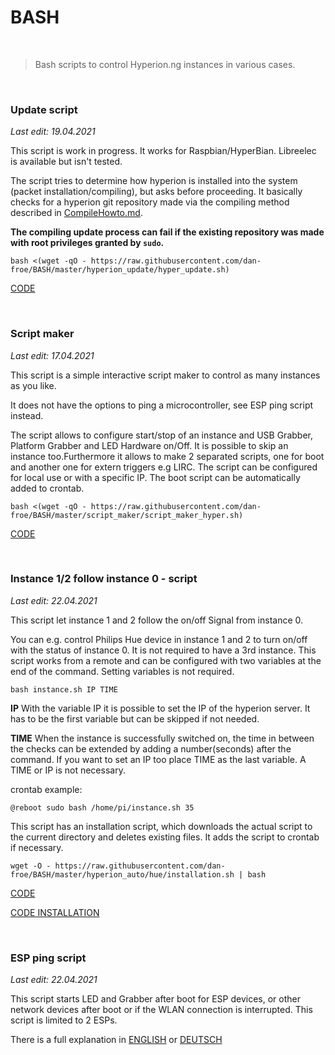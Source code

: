 # BASH  
  
&nbsp;
&nbsp;
>Bash scripts to control Hyperion.ng instances in various cases.
  
&nbsp;
&nbsp;
### Update script 

*Last edit: 19.04.2021*

This script is work in progress. It works for Raspbian/HyperBian. Libreelec is available but isn't tested.  
  
The script tries to determine how hyperion is installed into the system (packet installation/compiling), but asks before proceeding. It basically checks for a hyperion git repository made via the compiling method described in [CompileHowto.md](https://github.com/hyperion-project/hyperion.ng/blob/master/CompileHowto.md#compiling-and-installing-hyperion).

**The compiling update process can fail if the existing repository was made with root privileges granted by ```sudo```.**  
  
```console
bash <(wget -qO - https://raw.githubusercontent.com/dan-froe/BASH/master/hyperion_update/hyper_update.sh)
```
[CODE](https://raw.githubusercontent.com/dan-froe/BASH/master/hyperion_update/hyper_update.sh) 
  
&nbsp;
&nbsp;
### Script maker  
  
*Last edit: 17.04.2021*  
  
This script is a simple interactive script maker to control as many instances as you like.  
  
It does not have the options to ping a microcontroller, see ESP ping script instead.  
  
The script allows to configure start/stop of an instance and USB Grabber, Platform Grabber and LED Hardware on/Off. 
It is possible to skip an instance too.Furthermore it allows to make 2 separated scripts, one for boot and another one for extern triggers e.g LIRC. 
The script can be configured for local use or with a specific IP. The boot script can be automatically added to crontab.

```console
bash <(wget -qO - https://raw.githubusercontent.com/dan-froe/BASH/master/script_maker/script_maker_hyper.sh)
```
[CODE](https://raw.githubusercontent.com/dan-froe/BASH/master/script_maker/hyper_script_maker.sh) 
  
&nbsp;
&nbsp;
### Instance 1/2 follow instance 0 - script  
  
*Last edit: 22.04.2021*  
  
This script let instance 1 and 2 follow the on/off Signal from instance 0.  
  
You can e.g. control Philips Hue device in instance 1 and 2 to turn on/off with the status of instance 0.
It is not required to have a 3rd instance. This script works from a remote and can be configured with two variables at the end of the command. Setting variables is not required.  
  
```console
bash instance.sh IP TIME
```  
  
**IP**
With the variable IP it is possible to set the IP of the hyperion server. It has to be the first variable but can be skipped if not needed.  
  
**TIME**
When the instance is successfully switched on, the time in between the checks can be extended by adding a number(seconds) after the command.
If you want to set an IP too place TIME as the last variable. A TIME or IP is not necessary.  
  
  
crontab example:
```console
@reboot sudo bash /home/pi/instance.sh 35
```
  
This script has an installation script, which downloads the actual script to the current directory and deletes existing files. It adds the script to crontab if necessary. 
  
```console
wget -O - https://raw.githubusercontent.com/dan-froe/BASH/master/hyperion_auto/hue/installation.sh | bash
```
  
[CODE](https://raw.githubusercontent.com/dan-froe/BASH/master/hyperion_auto/hue/instance.sh)

[CODE INSTALLATION](https://raw.githubusercontent.com/dan-froe/BASH/master/hyperion_auto/hue/installation.sh) 
  
&nbsp;
&nbsp;
### ESP ping script  
  
*Last edit: 22.04.2021*  
  
This script starts LED and Grabber after boot for ESP devices, or other network devices after boot or if the WLAN connection is interrupted. This script is limited to 2 ESPs.

There is a full explanation in [ENGLISH](https://github.com/dan-froe/BASH/tree/master/esp_ping) or [DEUTSCH](https://github.com/dan-froe/BASH/blob/master/esp_ping/README_de.md) 
  
&nbsp;
&nbsp;
